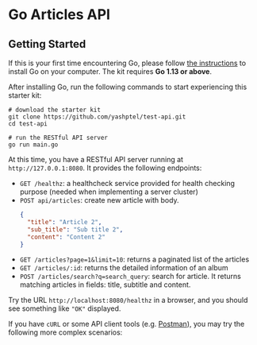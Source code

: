 # Go Articles API

## Getting Started

If this is your first time encountering Go, please follow [the instructions](https://golang.org/doc/install) to
install Go on your computer. The kit requires **Go 1.13 or above**.

After installing Go, run the following commands to start experiencing this starter kit:

```shell
# download the starter kit
git clone https://github.com/yashptel/test-api.git
cd test-api

# run the RESTful API server
go run main.go

```

At this time, you have a RESTful API server running at `http://127.0.0.1:8080`. It provides the following endpoints:

- `GET /healthz`: a healthcheck service provided for health checking purpose (needed when implementing a server cluster)
- `POST api/articles`: create new article with body.
  ```json
  {
    "title": "Article 2",
    "sub_title": "Sub title 2",
    "content": "Content 2"
  }
  ```
- `GET /articles?page=1&limit=10`: returns a paginated list of the articles
- `GET /articles/:id`: returns the detailed information of an album
- `POST /articles/search?q=search_query`: search for article. It returns matching articles in fields: title, subtitle and content.

Try the URL `http://localhost:8080/healthz` in a browser, and you should see something like `"OK"` displayed.

If you have `cURL` or some API client tools (e.g. [Postman](https://www.getpostman.com/)), you may try the following
more complex scenarios:
